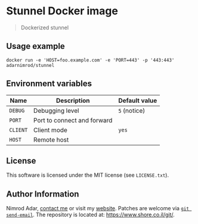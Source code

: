 # Stunnel Docker image

> Dockerized stunnel

## Usage example

```
docker run -e 'HOST=foo.example.com' -e 'PORT=443' -p '443:443' adarnimrod/stunnel
```

## Environment variables

Name | Description | Default value
--- | --- | ---
`DEBUG` | Debugging level | `5` (notice)
`PORT` | Port to connect and forward
`CLIENT` | Client mode | `yes`
`HOST` | Remote host

## License

This software is licensed under the MIT license (see `LICENSE.txt`).

## Author Information

Nimrod Adar, [contact me](mailto:nimrod@shore.co.il) or visit my [website](
https://www.shore.co.il/). Patches are welcome via [`git send-email`](
http://git-scm.com/book/en/v2/Git-Commands-Email). The repository is located
at: <https://www.shore.co.il/git/>.
